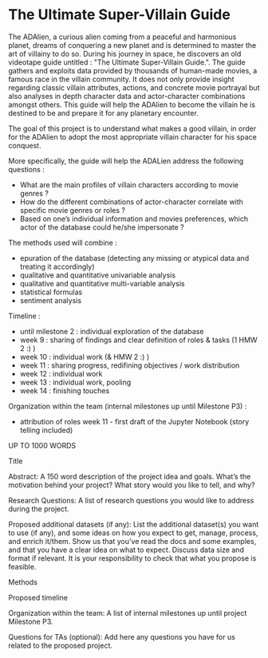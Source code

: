 # The Ultimate Super-Villain Guide

The ADAlien, a curious alien coming from a peaceful and harmonious planet, dreams of conquering a new planet and is determined to master the art of villainy to do so. During his journey in space, he discovers an old videotape guide untitled : "The Ultimate Super-Villain Guide.". The guide gathers and exploits data provided by thousands of human-made movies, a famous race in the villain community. It does not only provide insight regarding classic villain attributes, actions, and concrete movie portrayal but also analyses in depth character data and actor-character combinations amongst others. This guide will help the ADAlien to become the villain he is destined to be and prepare it for any planetary encounter.

The goal of this project is to understand what makes a good villain, in order for the ADAlien to adopt the most appropriate villain character for his space conquest.

More specifically, the guide will help the ADALien address the following questions :
* What are the main profiles of villain characters according to movie genres ?
* How do the different combinations of actor-character correlate with specific movie genres or roles ?
* Based on one’s individual information and movies preferences, which actor of the database could he/she impersonate ?

The methods used will combine :
* epuration of the database (detecting any missing or atypical data and treating it accordingly)
* qualitative and quantitative univariable analysis
* qualitative and quantitative multi-variable analysis
* statistical formulas
* sentiment analysis

Timeline :
* until milestone 2 : individual exploration of the database
* week 9 : sharing of findings and clear definition of roles & tasks (1 HMW 2 :) )
* week 10 : individual work (& HMW 2 :) )
* week 11 : sharing progress, redifining objectives / work distribution
* week 12 : individual work
* week 13 : individual work, pooling
* week 14 : finishing touches

Organization within the team (internal milestones up until Milestone P3) :
* attribution of roles
week 11 - first draft of the Jupyter Notebook (story telling included)


UP TO 1000 WORDS

Title

Abstract: A 150 word description of the project idea and goals. What’s the motivation behind your project? What story would you like to tell, and why?

Research Questions: A list of research questions you would like to address during the project.

Proposed additional datasets (if any): List the additional dataset(s) you want to use (if any), and some ideas on how you expect to get, manage, process, and enrich it/them. Show us that you’ve read the docs and some examples, and that you have a clear idea on what to expect. Discuss data size and format if relevant. It is your responsibility to check that what you propose is feasible.

Methods

Proposed timeline

Organization within the team: A list of internal milestones up until project Milestone P3.

Questions for TAs (optional): Add here any questions you have for us related to the proposed project.

